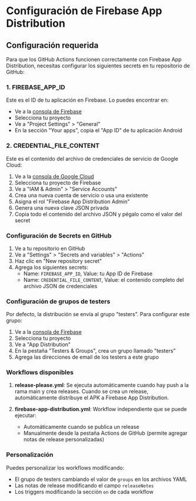# Configuración de Firebase App Distribution

## Configuración requerida

Para que los GitHub Actions funcionen correctamente con Firebase App Distribution, necesitas configurar los siguientes secrets en tu repositorio de GitHub:

### 1. FIREBASE_APP_ID
Este es el ID de tu aplicación en Firebase. Lo puedes encontrar en:
- Ve a la [consola de Firebase](https://console.firebase.google.com/)
- Selecciona tu proyecto
- Ve a "Project Settings" > "General"
- En la sección "Your apps", copia el "App ID" de tu aplicación Android

### 2. CREDENTIAL_FILE_CONTENT
Este es el contenido del archivo de credenciales de servicio de Google Cloud:

1. Ve a la [consola de Google Cloud](https://console.cloud.google.com/)
2. Selecciona tu proyecto de Firebase
3. Ve a "IAM & Admin" > "Service Accounts"
4. Crea una nueva cuenta de servicio o usa una existente
5. Asigna el rol "Firebase App Distribution Admin"
6. Genera una nueva clave JSON privada
7. Copia todo el contenido del archivo JSON y pégalo como el valor del secret

### Configuración de Secrets en GitHub

1. Ve a tu repositorio en GitHub
2. Ve a "Settings" > "Secrets and variables" > "Actions"
3. Haz clic en "New repository secret"
4. Agrega los siguientes secrets:
   - Name: `FIREBASE_APP_ID`, Value: tu App ID de Firebase
   - Name: `CREDENTIAL_FILE_CONTENT`, Value: el contenido completo del archivo JSON de credenciales

### Configuración de grupos de testers

Por defecto, la distribución se envía al grupo "testers". Para configurar este grupo:

1. Ve a la [consola de Firebase](https://console.firebase.google.com/)
2. Selecciona tu proyecto
3. Ve a "App Distribution"
4. En la pestaña "Testers & Groups", crea un grupo llamado "testers"
5. Agrega las direcciones de email de los testers a este grupo

### Workflows disponibles

1. **release-please.yml**: Se ejecuta automáticamente cuando hay push a la rama main y crea releases. Cuando se crea un release, automáticamente distribuye el APK a Firebase App Distribution.

2. **firebase-app-distribution.yml**: Workflow independiente que se puede ejecutar:
   - Automáticamente cuando se publica un release
   - Manualmente desde la pestaña Actions de GitHub (permite agregar notas de release personalizadas)

### Personalización

Puedes personalizar los workflows modificando:
- El grupo de testers cambiando el valor de `groups` en los archivos YAML
- Las notas de release modificando el campo `releaseNotes`
- Los triggers modificando la sección `on` de cada workflow

